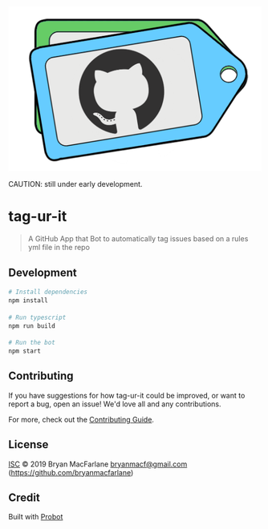 ![tag-ur-it](art/tag-ur-it.png)

CAUTION: still under early development.

# tag-ur-it

> A GitHub App  that Bot to automatically tag issues based on a rules yml file in the repo

## Development

```sh
# Install dependencies
npm install

# Run typescript
npm run build

# Run the bot
npm start
```

## Contributing

If you have suggestions for how tag-ur-it could be improved, or want to report a bug, open an issue! We'd love all and any contributions.

For more, check out the [Contributing Guide](CONTRIBUTING.md).

## License

[ISC](LICENSE) © 2019 Bryan MacFarlane <bryanmacf@gmail.com> (https://github.com/bryanmacfarlane)

## Credit
Built with [Probot](https://github.com/probot/probot)